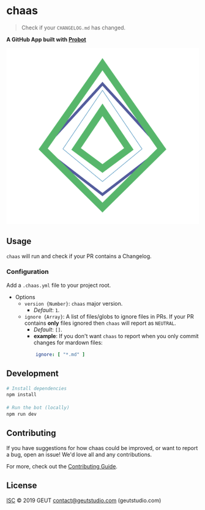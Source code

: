 # chaas

> Check if your `CHANGELOG.md` has changed.

__A GitHub App built with [Probot](https://github.com/probot/probot)__

![chaas logo](./emblem/chaas_logo.png)

## Usage

`chaas` will run and check if your PR contains a Changelog.

### Configuration

Add a `.chaas.yml` file to your project root.

- Options
    - `version {Number}`: `chaas` major version. 
        - *Default*: `1`.
    - `ignore {Array}`: A list of files/globs to ignore files in PRs. If your PR contains **only** files ignored then `chaas` will report as `NEUTRAL`.
        - *Default*: `[]`.
        - **example**: If you don't want `chaas` to report when you only commit changes for mardown files:
        ```yml
            ignore: [ "*.md" ]
        ```

## Development 

```sh
# Install dependencies
npm install

# Run the bot (locally)
npm run dev 
```

## Contributing

If you have suggestions for how chaas could be improved, or want to report a bug, open an issue! We'd love all and any contributions.

For more, check out the [Contributing Guide](CONTRIBUTING.md).

## License

[ISC](LICENSE) © 2019 GEUT <contact@geutstudio.com> (geutstudio.com)
